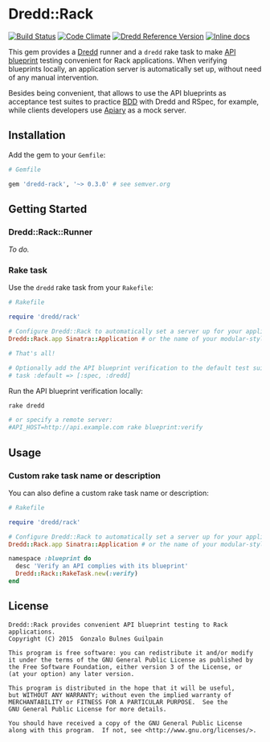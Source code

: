 Dredd::Rack
===========

[![Build Status](https://travis-ci.org/gonzalo-bulnes/dredd-rack.svg?branch=master)](https://travis-ci.org/gonzalo-bulnes/dredd-rack)
[![Code Climate](https://codeclimate.com/github/gonzalo-bulnes/dredd-rack.svg)](https://codeclimate.com/github/gonzalo-bulnes/dredd-rack)
[![Dredd Reference Version](https://img.shields.io/badge/dredd_reference_version-0.4.1-green.svg)](https://github.com/apiaryio/dredd)
[![Inline docs](http://inch-ci.org/github/gonzalo-bulnes/dredd-rack.svg?branch=master)](http://inch-ci.org/github/gonzalo-bulnes/dredd-rack)

This gem provides a [Dredd][dredd] runner and a `dredd` rake task to make [API blueprint][blueprint] testing convenient for Rack applications. When verifying blueprints locally, an application server is automatically set up, without need of any manual intervention.

Besides being convenient, that allows to use the API blueprints as acceptance test suites to practice [BDD][rspec-book] with Dredd and RSpec, for example, while clients developers use [Apiary][apiary] as a mock server.

  [dredd]: https://github.com/apiaryio/dredd
  [blueprint]: https://apiblueprint.org/
  [rspec-book]: https://pragprog.com/book/achbd/the-rspec-book
  [apiary]: http://apiary.io

Installation
------------

Add the gem to your `Gemfile`:

```ruby
# Gemfile

gem 'dredd-rack', '~> 0.3.0' # see semver.org
```

Getting Started
---------------

### Dredd::Rack::Runner

_To do._


### Rake task

Use the `dredd` rake task from your `Rakefile`:

```ruby
# Rakefile

require 'dredd/rack'

# Configure Dredd::Rack to automatically set a server up for your application
Dredd::Rack.app Sinatra::Application # or the name of your modular-style app, or Rails app

# That's all!

# Optionally add the API blueprint verification to the default test suite
# task :default => [:spec, :dredd]
```

Run the API blueprint verification locally:

```bash
rake dredd

# or specify a remote server:
#API_HOST=http://api.example.com rake blueprint:verify
```

Usage
-----

### Custom rake task name or description

You can also define a custom rake task name or description:

```ruby
# Rakefile

require 'dredd/rack'

# Configure Dredd::Rack to automatically set a server up for your application
Dredd::Rack.app Sinatra::Application # or the name of your modular-style app, or Rails app

namespace :blueprint do
  desc 'Verify an API complies with its blueprint'
  Dredd::Rack::RakeTask.new(:verify)
end
```

License
-------

    Dredd::Rack provides convenient API blueprint testing to Rack applications.
    Copyright (C) 2015  Gonzalo Bulnes Guilpain

    This program is free software: you can redistribute it and/or modify
    it under the terms of the GNU General Public License as published by
    the Free Software Foundation, either version 3 of the License, or
    (at your option) any later version.

    This program is distributed in the hope that it will be useful,
    but WITHOUT ANY WARRANTY; without even the implied warranty of
    MERCHANTABILITY or FITNESS FOR A PARTICULAR PURPOSE.  See the
    GNU General Public License for more details.

    You should have received a copy of the GNU General Public License
    along with this program.  If not, see <http://www.gnu.org/licenses/>.
